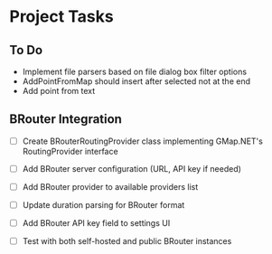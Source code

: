 # Project Tasks

## To Do
- Implement file parsers based on file dialog box filter options
- AddPointFromMap should insert after selected not at the end
- Add point from text

## BRouter Integration
- [ ] Create BRouterRoutingProvider class implementing GMap.NET's RoutingProvider interface
- [ ] Add BRouter server configuration (URL, API key if needed)
- [ ] Add BRouter provider to available providers list
- [ ] Update duration parsing for BRouter format
- [ ] Add BRouter API key field to settings UI
- [ ] Test with both self-hosted and public BRouter instances

